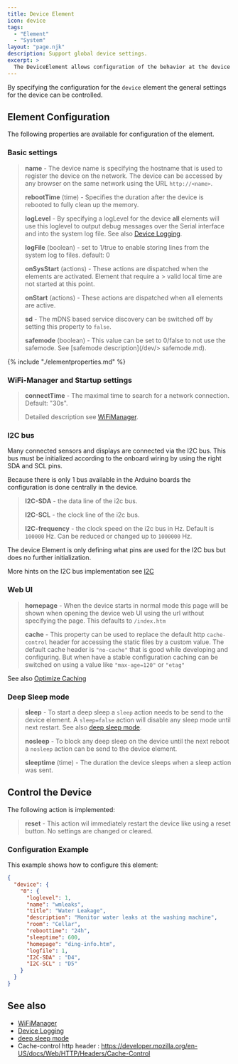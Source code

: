 ```yaml
---
title: Device Element
icon: device
tags:
  - "Element"
  - "System"
layout: "page.njk"
description: Support global device settings. 
excerpt: >
  The DeviceElement allows configuration of the behavior at the device level and conbfigures features offered by the board class.
---
```


By specifying the configuration for the `device` element the general settings for the device can be controlled.


## Element Configuration

The following properties are available for configuration of the element.

<object data="/element.svg?device" type="image/svg+xml"></object>

### Basic settings

> **name** - The device name is specifying the hostname that is used to register the device on the network.
> The device can be accessed by any browser on the same network using the URL `http://<name>`.
>
> **rebootTime** (time) - Specifies the duration after the device is rebooted to fully clean up the memory.
>
> **logLevel** - By specifying a logLevel for the device **all** elements will use this loglevel
> to output debug messages over the Serial interface and into the system log file.
> See also [Device Logging](/dev/logger.md).
>
> **logFile** (boolean) - set to 1/true to enable storing lines from the system log to files. default: 0
>
> **onSysStart** (actions) - These actions are dispatched when the elements are activated. Element that require a > valid local time are not started at this point.  
>
> **onStart** (actions) - These actions are dispatched when all elements are active.
>
> **sd** - The mDNS based service discovery can be switched off by setting this property to `false`.
>
> **safemode** (boolean) - This value can be set to 0/false to not use the safemode. See [safemode description](/dev/> safemode.md).

{% include "./elementproperties.md" %}


### WiFi-Manager and Startup settings

> **connectTime** - The maximal time to search for a network connection. Default: "30s".
>
> Detailed description see [WiFiManager](/dev/wifimanager.md).


### I2C bus

Many connected sensors and displays are connected via the I2C bus. This bus must be initialized according to the onboard wiring by using the right SDA and SCL pins.

Because there is only 1 bus available in the Arduino boards the configuration is done centrally in the device.

> **I2C-SDA** - the data line of the i2c bus.
>
> **I2C-SCL** - the clock line of the i2c bus.
>
> **I2C-frequency** - the clock speed on the i2c bus in Hz. Default is `100000` Hz. Can be reduced or changed up to `1000000` Hz.

The device Element is only defining what pins are used for the I2C bus but does no further initialization.

More hints on the I2C bus implementation see [I2C](/dev/i2c.md)


### Web UI

> **homepage** - When the device starts in normal mode this page will be shown
> when opening the device web UI using the url without specifying the page.
> This defaults to `/index.htm`
>
> **cache** - This property can be used to replace the default http `cache-control` header
> for accessing the static files by a custom value.
> The default cache header is `"no-cache"` that is good while developing and configuring.
> But when have a stable configuration caching can be switched on using a value like `"max-age=120"` or `"etag"`

See also [Optimize Caching](/dev/cache.md)


### Deep Sleep mode

> **sleep** - To start a deep sleep a `sleep` action needs to be send to the device element.
> A `sleep=false` action will disable any sleep mode until next restart.
> See also [deep sleep mode](/dev/deepsleep.md).
>
> **nosleep** -  To block any deep sleep on the device
> until the next reboot a `nosleep` action can be send to the device element.
>
> **sleeptime** (time) -  The duration the device sleeps when a sleep action was sent.


## Control the Device

The following action is implemented:

> **reset** - This action wil immediately restart the device like using a reset button.
> No settings are changed or cleared.

<!-- reset , restart ??? -->

### Configuration Example

This example shows how to configure this element:

``` json
{
  "device": {
    "0": {
      "loglevel": 1,
      "name": "wmleaks",
      "title": "Water Leakage",
      "description": "Monitor water leaks at the washing machine",
      "room": "Cellar",
      "reboottime": "24h",
      "sleeptime": 600,
      "homepage": "ding-info.htm",
      "logfile": 1,
      "I2C-SDA" : "D4",
      "I2C-SCL" : "D5"
    }
  }
}
```

## See also

* [WiFiManager](/dev/wifimanager.md)
* [Device Logging](/dev/logger.md)
* [deep sleep mode](/dev/deepsleep.md)
* Cache-control http header : <https://developer.mozilla.org/en-US/docs/Web/HTTP/Headers/Cache-Control>
